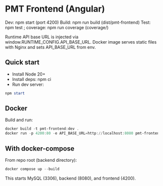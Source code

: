 # PMT Frontend (Angular)

Dev: npm start (port 4200)
Build: npm run build (dist/pmt-frontend)
Test: npm test ; coverage: npm run coverage (coverage/)

Runtime API base URL is injected via window.RUNTIME_CONFIG.API_BASE_URL.
Docker image serves static files with Nginx and sets API_BASE_URL from env.

## Quick start

- Install Node 20+
- Install deps: npm ci
- Run dev server:

```powershell
npm start
```

## Docker

Build and run:

```powershell
docker build -t pmt-frontend:dev .
docker run -p 4200:80 -e API_BASE_URL=http://localhost:8080 pmt-frontend:dev
```

## With docker-compose

From repo root (backend directory):

```powershell
docker compose up --build
```

This starts MySQL (3306), backend (8080), and frontend (4200).